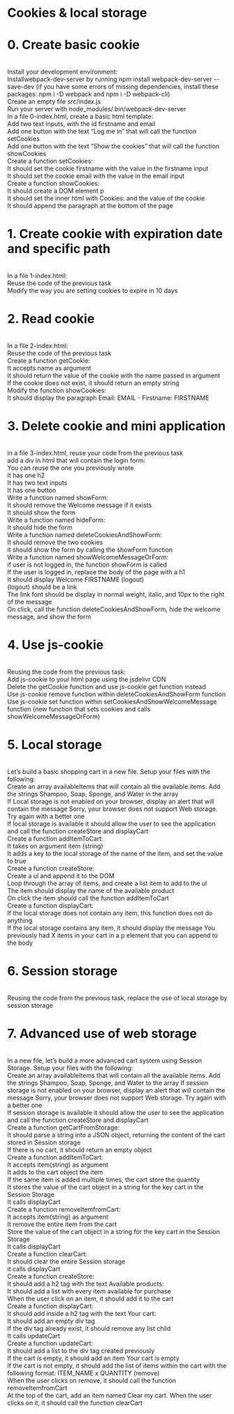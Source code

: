 <h1>Cookies & local storage</h1>
<h1>0. Create basic cookie</h1>
<br>
Install your development environment:
<br>
Installwebpack-dev-server by running npm install webpack-dev-server --save-dev (if you have some errors of missing dependencies, install these packages: npm i -D webpack and npm i -D webpack-cli)<br>
Create an empty file src/index.js<br>
Run your server with node_modules/.bin/webpack-dev-server<br>
In a file 0-index.html, create a basic html template:
<br>
Add two text inputs, with the id firstname and email<br>
Add one button with the text “Log me in” that will call the function setCookies<br>
Add one button with the text “Show the cookies” that will call the function showCookies<br>
Create a function setCookies:
<br>
It should set the cookie firstname with the value in the firstname input<br>
It should set the cookie email with the value in the email input<br>
Create a function showCookies:
<br>
It should create a DOM element p<br>
It should set the inner html with Cookies: and the value of the cookie<br>
It should append the paragraph at the bottom of the page<br>

<h1>1. Create cookie with expiration date and specific path</h1>
<br>
In a file 1-index.html:
<br>
Reuse the code of the previous task<br>
Modify the way you are setting cookies to expire in 10 days<br>

<h1>2. Read cookie</h1>
<br>
In a file 2-index.html:
<br>
Reuse the code of the previous task
<br>
Create a function getCookie:
<br>
It accepts name as argument<br>
It should return the value of the cookie with the name passed in argument<br>
If the cookie does not exist, it should return an empty string<br>
Modify the function showCookies:
<br>
It should display the paragraph Email: EMAIL - Firstname: FIRSTNAME<br>

<h1>3. Delete cookie and mini application</h1>
<br>
in a file 3-index.html, reuse your code from the previous task
<br>
add a div in html that will contain the login form:
<br>
You can reuse the one you previously wrote<br>
It has one h2<br>
It has two text inputs<br>
It has one button<br>
Write a function named showForm:
<br>
It should remove the Welcome message if it exists<br>
It should show the form<br>
Write a function named hideForm:
<br>
It should hide the form<br>
Write a function named deleteCookiesAndShowForm:
<br>
It should remove the two cookies<br>
it should show the form by calling the showForm function<br>
Write a function named showWelcomeMessageOrForm:
<br>
if user is not logged in, the function showForm is called<br>
If the user is logged in, replace the body of the page with a h1<br>
It should display Welcome FIRSTNAME (logout)<br>
(logout) should be a link<br>
The link font should be display in normal weight, italic, and 10px to the right of the message<br>
On click, call the function deleteCookiesAndShowForm, hide the welcome message, and show the form<br>

<h1>4. Use js-cookie</h1>
<br>
Reusing the code from the previous task:
<br>
Add js-cookie to your html page using the jsdelivr CDN<br>
Delete the getCookie function and use js-cookie get function instead<br>
Use js-cookie remove function within deleteCookiesAndShowForm function<br>
Use js-cookie set function within setCookiesAndShowWelcomeMessage function (new function that sets cookies and calls showWelcomeMessageOrForm)<br>

<h1>5. Local storage</h1>
<br>
Let’s build a basic shopping cart in a new file. Setup your files with the following:
<br>
Create an array availableItems that will contain all the available items. Add the strings Shampoo, Soap, Sponge, and Water in the array<br>
If Local storage is not enabled on your browser, display an alert that will contain the message Sorry, your browser does not support Web storage. Try again with a better one<br>
If local storage is available it should allow the user to see the application and call the function createStore and displayCart<br>
Create a function addItemToCart:
<br>
It takes on argument item (string)<br>
It adds a key to the local storage of the name of the item, and set the value to true<br>
Create a function createStore:
<br>
Create a ul and append it to the DOM<br>
Loop through the array of items, and create a list item to add to the ul<br>
The item should display the name of the available product<br>
On click the item should call the function addItemToCart<br>
Create a function displayCart:
<br>
If the local storage does not contain any item, this function does not do anything<br>
If the local storage contains any item, it should display the message You previously had X items in your cart in a p element that you can append to the body<br>

<h1>6. Session storage</h1>
<br>
Reusing the code from the previous task, replace the use of local storage by session storage<br>

<h1>7. Advanced use of web storage</h1>
<br>
In a new file, let’s build a more advanced cart system using Session Storage. Setup your files with the following:
<br>
Create an array availableItems that will contain all the available items. Add the strings Shampoo, Soap, Sponge, and Water to the array
If session storage is not enabled on your browser, display an alert that will contain the message Sorry, your browser does not support Web storage. Try again with a better one<br>
If session storage is available it should allow the user to see the application and call the function createStore and displayCart<br>
Create a function getCartFromStorage:
<br>
It should parse a string into a JSON object, returning the content of the cart stored in Session storage<br>
If there is no cart, it should return an empty object<br>
Create a function addItemToCart:
<br>
It accepts item(string) as argument<br>
It adds to the cart object the item<br>
If the same item is added multiple times, the cart store the quantity<br>
It stores the value of the cart object in a string for the key cart in the Session Storage<br>
It calls displayCart<br>
Create a function removeItemfromCart:
<br>
It accepts item(string) as argument<br>
It remove the entire item from the cart<br>
Store the value of the cart object in a string for the key cart in the Session Storage<br>
It calls displayCart<br>
Create a function clearCart:
<br>
It should clear the entire Session storage<br>
it calls displayCart<br>
Create a function createStore:
<br>
It should add a h2 tag with the text Available products:<br>
It should add a list with every item available for purchase<br>
When the user click on an item, it should add it to the cart<br>
Create a function displayCart:
<br>
It should add inside a h2 tag with the text Your cart:<br>
It should add an empty div tag<br>
If the div tag already exist, it should remove any list child<br>
It calls updateCart<br>
Create a function updateCart:
<br>
It should add a list to the div tag created previously<br>
If the cart is empty, it should add an item Your cart is empty<br>
If the cart is not empty, it should add the list of items within the cart with the following format: ITEM_NAME x QUANTITY (remove)<br>
When the user clicks on remove, it should call the function removeItemfromCart<br>
At the top of the cart, add an item named Clear my cart. When the user clicks on it, it should call the function clearCart<br>

